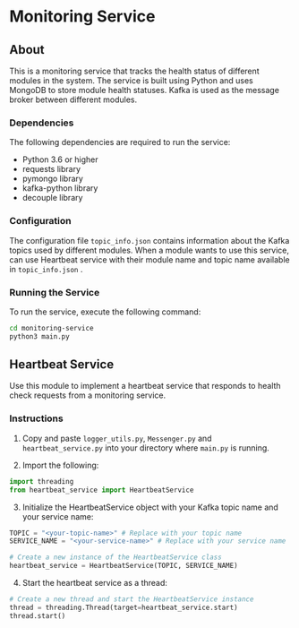# Monitoring Service

## About

This is a monitoring service that tracks the health status of different modules in the system. The service is built using Python and uses MongoDB to store module health statuses. Kafka is used as the message broker between different modules.

### Dependencies

The following dependencies are required to run the service:

- Python 3.6 or higher
- requests library
- pymongo library
- kafka-python library
- decouple library

### Configuration

The configuration file `topic_info.json` contains information about the Kafka topics used by different modules. When a module wants to use this service, can use Heartbeat service with their module name and topic name available in `topic_info.json` .

### Running the Service

To run the service, execute the following command:

```bash
cd monitoring-service
python3 main.py
```

## Heartbeat Service

Use this module to implement a heartbeat service that responds to health check requests from a monitoring service.

### Instructions

1. Copy and paste `logger_utils.py`, `Messenger.py` and `heartbeat_service.py` into your directory where `main.py` is running.

2. Import the following:

```py
import threading
from heartbeat_service import HeartbeatService
```

3. Initialize the HeartbeatService object with your Kafka topic name and your service name:

```py
TOPIC = "<your-topic-name>" # Replace with your topic name
SERVICE_NAME = "<your-service-name>" # Replace with your service name

# Create a new instance of the HeartbeatService class
heartbeat_service = HeartbeatService(TOPIC, SERVICE_NAME)
```

4. Start the heartbeat service as a thread:

```py
# Create a new thread and start the HeartbeatService instance
thread = threading.Thread(target=heartbeat_service.start)
thread.start()
```